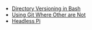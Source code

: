 
* [Directory Versioning in Bash](posts/bash-folder-date.html)
* [Using Git Where Other are Not](posts/GitWhereOthersAreNot.html)
* [Headless Pi](posts/headless-pi.html)
